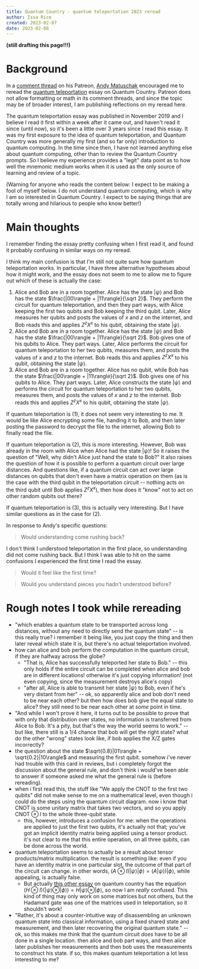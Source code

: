 ```yaml
---
title: Quantum Country - quantum teleportation 2023 reread
author: Issa Rice
created: 2023-02-07
date: 2023-02-08
---
```


**(still drafting this page!!!)**

# Background

In a [comment thread](https://www.patreon.com/posts/towards-impact-76438674) on his Patreon, [Andy Matuschak](https://andymatuschak.org/) encouraged me to reread the [quantum teleportation](https://quantum.country/teleportation) essay on Quantum Country. Patreon does not allow formatting or math in its comment threads, and since the topic may be of broader interest, I am publishing reflections on my reread here.

The quantum teleportation essay was published in November 2019 and I believe I read it first within a week after it came out, and haven't read it since (until now), so it's been a little over 3 years since I read this essay. It was my first exposure to the idea of quantum teleportation, and Quantum Country was more generally my first (and so far only) introduction to quantum computing. In the time since then, I have not learned anything else about quantum computing, other than to review the Quantum Country prompts. So I believe my experience provides a "legit" data point as to how well the mnemonic medium works when it is used as the only source of learning and review of a topic.

(Warning for anyone who reads the content below: I expect to be making a fool of myself below.  I do not understand quantum computing, which is why I am so interested in Quantum Country. I expect to be saying things that are totally wrong and hilarious to people who know better!)

# Main thoughts

I remember finding the essay pretty confusing when I first read it, and found it probably confusing in similar ways on my reread.

I think my main confusion is that I'm still not quite sure how quantum teleportation works. In particular, I have three alternative hypotheses about how it might work, and the essay does not seem to me to allow me to figure out which of these is actually the case:

1. Alice and Bob are in a room together. Alice has the state $|\psi\rangle$ and Bob has the state $\frac{|00\rangle + |11\rangle}{\sqrt 2}$. They perform the circuit for quantum teleportation, and then they part ways, with Alice keeping the first two qubits and Bob keeping the third qubit. Later, Alice measures her qubits and posts the values of $x$ and $z$ on the internet, and Bob reads this and applies $Z^z X^x$ to his qubit, obtaining the state $|\psi\rangle$.
2. Alice and Bob are in a room together. Alice has the state $|\psi\rangle$ and Bob has the state $\frac{|00\rangle + |11\rangle}{\sqrt 2}$. Bob gives one of his qubits to Alice. They part ways. Later, Alice performs the circuit for quantum teleportation to her two qubits, measures them, and posts the values of $x$ and $z$ to the internet. Bob reads this and applies $Z^z X^x$ to his qubit, obtaining the state $|\psi\rangle$.
3. Alice and Bob are in a room together. Alice has no qubit, while Bob has the state $\frac{|00\rangle + |11\rangle}{\sqrt 2}$. Bob gives one of his qubits to Alice. They part ways. Later, Alice constructs the state $|\psi\rangle$ and performs the circuit for quantum teleportation to her two qubits, measures them, and posts the values of $x$ and $z$ to the internet. Bob reads this and applies $Z^z X^x$ to his qubit, obtaining the state $|\psi\rangle$.

If quantum teleportation is (1), it does not seem very interesting to me. It would be like Alice encrypting some file, handing it to Bob, and then later posting the password to decrypt the file to the internet, allowing Bob to finally read the file.

If quantum teleportation is (2), this is more interesting. However, Bob was already in the room with Alice when Alice had the state $|\psi\rangle$! So it raises the question of "Well, why didn't Alice just hand the state to Bob?" It also raises the question of how it is possible to perform a quantum circuit over large distances. And questions like, if a quantum circuit can act over large distances on qubits that don't even have a matrix operation on them (as is the case with the third qubit in the teleportation circuit -- nothing acts on the third qubit until Bob applies $Z^z X^x$), then how does it "know" not to act on other random qubits out there?

If quantum teleportation is (3), this is actually very interesting. But I have similar questions as in the case for (2).

In response to Andy's specific questions:

> Would understanding come rushing back?

I don't think I understood teleportation in the first place, so understanding did not come rushing back.  But I think I was able to hit on the same confusions I experienced the first time I read the essay.

> Would it feel like the first time?



> Would you understand pieces you hadn't understood before?



# Rough notes I took while rereading

- "which enables a quantum state to be transported across long distances, without any need to directly send the quantum state" -- is this really true? i remember it being like, you just copy the thing and then later reveal which state it is, but there's no actual teleportation involved.
- how can alice and bob perform the computation in the quantum circuit, if they are halfway across the globe?
	- "That is, Alice has successfully teleported her state to Bob." -- this only holds if the entire circuit can be completed when alice and bob are in different locations! otherwise it's just copying information! (not even copying, since the measurement destroys alice's copy)
	- "after all, Alice is able to transmit her state $|\psi\rangle$ to Bob, even if he's very distant from her" -- ok, so apparently alice and bob don't need to be near each other? but then how does bob give the equal state to alice? they still need to be near each other at *some* point in time.
- "And while I won't prove it here, it turns out to be possible to prove that with only that distribution over states, no information is transferred from Alice to Bob. It's a pity, but that's the way the world seems to work." -- but like, there still is a 1/4 chance that bob will get the right state? what do the other "wrong" states look like, if bob applies the X/Z gates incorrectly?
- the question about the state $\sqrt{0.8}|01\rangle + \sqrt{0.2}|10\rangle$ and measuring the first qubit. somehow i've never had trouble with this card in reviews, but i completely forgot the discussion about the general rule, and don't think i would've been able to answer if someone asked me what the general rule is (before rereading).
- when i first read this, the stuff like "We apply the CNOT to the first two qubits" did not make sense to me on a mathematical level, even though i could do the steps using the quantum circuit diagram. now i know that CNOT is some unitary matrix that takes two vectors, and so you apply $\mathrm{CNOT} \otimes I$ to the whole three-qubit state.
	- this, however, introduces a confusion for me: when the operations are applied to just the first two qubits, it's actually not that; you've got an implicit identity matrix being applied using a tensor product. it's not clear to me that this entire operation, on all three qubits, can be done across the world.
- quantum teleportation seems to actually be a result about tensor products/matrix multiplication. the result is something like: even if you have an identity matrix in one particular slot, the outcome of that part of the circuit can change. in other words, $(A \otimes I)|\psi\rangle |\phi\rangle = (A|\psi\rangle)|\phi\rangle$, while appealing, is actually false.
	- But actually [this other essay](https://quantum.country/qm#fourth-postulate-qm) on quantum country has the equation $(H \otimes I)(|\psi\rangle \otimes |\phi\rangle) = H|\psi\rangle \otimes |\phi\rangle$, so now I am *really* confused. This kind of thing may only work on some matrices but not others, but the Hadamard gate was one of the matrices used in teleportation, so it shouldn't work!
- "Rather, it's about a counter-intuitive way of disassembling an unknown quantum state into classical information, using a fixed shared state and measurement, and then later recovering the original quantum state." -- ok, so this makes me think that the quantum circuit *does* have to be all done in a single location. then alice and bob part ways, and then alice later publishes her measurements and then bob uses the measurements to construct his state. if so, this makes quantum teleportation a lot less interesting to me?